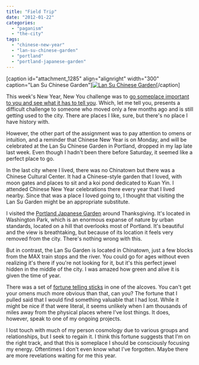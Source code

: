 ```yaml
---
title: "Field Trip"
date: "2012-01-22"
categories: 
  - "paganism"
  - "the-city"
tags: 
  - "chinese-new-year"
  - "lan-su-chinese-garden"
  - "portland"
  - "portland-japanese-garden"
---
```


\[caption id="attachment\_1285" align="alignright" width="300" caption="Lan Su Chinese Garden"\][![](http://jackwren.files.wordpress.com/2012/01/2012-01-21-16-09-57.jpg?w=300 "Lan Su Chinese Garden")](http://jackwren.files.wordpress.com/2012/01/2012-01-21-16-09-57.jpg)\[/caption\]

This week's New Year, New You challenge was to [go someplace important to you and see what it has to tell you](http://dropoutdilettante.blogspot.com/2012/01/new-year-new-you-weekly-writing-prompt.html). Which, let me tell you, presents a difficult challenge to someone who moved only a few months ago and is still getting used to the city. There are places I like, sure, but there's no place I have history with.

However, the other part of the assignment was to pay attention to omens or intuition, and a reminder that Chinese New Year is on Monday, and will be celebrated at the Lan Su Chinese Garden in Portland, dropped in my lap late last week. Even though I hadn't been there before Saturday, it seemed like a perfect place to go.

In the last city where I lived, there was no Chinatown but there was a Chinese Cultural Center. It had a Chinese-style garden that I loved, with moon gates and places to sit and a koi pond dedicated to Kuan Yin. I attended Chinese New Year celebrations there every year that I lived nearby. Since that was a place I loved going to, I thought that visiting the Lan Su Garden might be an appropriate substitute.

I visited the [Portland Japanese Garden](http://en.wikipedia.org/wiki/Portland_Japanese_Garden "Portland Japanese Garden") around Thanksgiving. It's located in Washington Park, which is an enormous expanse of nature by urban standards, located on a hill that overlooks most of Portland. It's beautiful and the view is breathtaking, but because of its location it feels very removed from the city. There's nothing wrong with this.

But in contrast, the Lan Su Garden is located in Chinatown, just a few blocks from the MAX train stops and the river. You could go for ages without even realizing it's there if you're not looking for it, but it's this perfect jewel hidden in the middle of the city. I was amazed how green and alive it is given the time of year.

There was a set of [fortune telling sticks](http://en.wikipedia.org/wiki/Kau_cim "Kau cim") in one of the alcoves. You can't get your omens much more obvious than that, can you? The fortune that I pulled said that I would find something valuable that I had lost. While it might be nice if that were literal, it seems unlikely when I am thousands of miles away from the physical places where I've lost things. It does, however, speak to one of my ongoing projects.

I lost touch with much of my person cosmology due to various groups and relationships, but I seek to regain it. I think this fortune suggests that I'm on the right track, and that this is someplace I should be consciously focusing my energy. Oftentimes I don't even know what I've forgotten. Maybe there are more revelations waiting for me this year.

